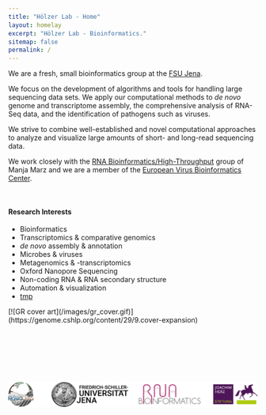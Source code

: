 ```yaml
---
title: "Hölzer Lab - Home"
layout: homelay
excerpt: "Hölzer Lab - Bioinformatics."
sitemap: false
permalink: /
---
```


We are a fresh, small bioinformatics group at the [FSU Jena](https://www.uni-jena.de/en/start.html?). 

We focus on the development of algorithms and tools for handling large sequencing data sets. We apply our computational methods to *de novo* genome and transcriptome assembly, the comprehensive analysis of RNA-Seq data, and the identification of pathogens such as viruses.

We strive to combine well-established and novel computational approaches to analyze and visualize large amounts of 
short- and long-read sequencing data.
<!-- in a comprehensive and handsome way to allow other researchers to understand, interpret and dilate the data.-->

We work closely with the [RNA Bioinformatics/High-Throughput](https://www.rna.uni-jena.de/) group of Manja Marz and we are a member of the [European Virus Bioinformatics Center](http://evbc.uni-jena.de/). 

<br>
<div class="row"><div class="col-sm-6 clearfix">

#### Research Interests

* Bioinformatics
* Transcriptomics & comparative genomics
* _de novo_ assembly & annotation
* Microbes & viruses
* Metagenomics & -transcriptomics
* Oxford Nanopore Sequencing
* Non-coding RNA & RNA secondary structure
* Automation & visualization
* [tmp](https://docs.google.com/presentation/d/1b2CTF1G_ALb9yBySaVO7INRWG48k2stiGGyqv8srKZ8/edit?usp=sharing)

</div><div class="col-sm-6 clearfix">
[![GR cover art](/images/gr_cover.gif)](https://genome.cshlp.org/content/29/9.cover-expansion)
</div></div>


<!--[__A paper per day challenge__](https://hoelzer-lab.github.io/papers)-->

<!--
<br><br>
![](/images/black_box.svg)
![](/images/gatc_resistance.png)-->


<br><br><br><br><br><br>
[![](/images/logos.svg)](/support)


<!--
We apply our computational methods to de novo genome assembly, cancer genomics and (most recently) infectious disease. We collaborate closely with [Nick Loman's group at the University of Birmingham](http://lab.loman.net/), [Winston Timp's lab at Johns Hopkins University](http://www.timplab.org/) and [Conrad Nieduszynski at the University of Oxford](http://www.path.ox.ac.uk/content/conrad-nieduszynski).
-->